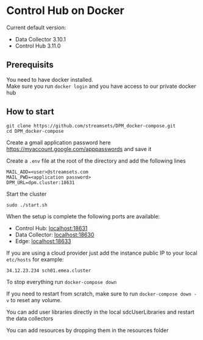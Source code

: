 Control Hub on Docker
=====================

Current default version:
* Data Collector 3.10.1
* Control Hub 3.11.0

## Prerequisits

You need to have docker installed.  
Make sure you run `docker login` and you have access to our private docker hub

## How to start

```
git clone https://github.com/streamsets/DPM_docker-compose.git
cd DPM_docker-compose
```

Create a gmail application password here https://myaccount.google.com/apppasswords and save it


Create a `.env` file at the root of the directory and add the following lines

```
MAIL_ADD=<user>@streamsets.com
MAIL_PWD=<application password>
DPM_URL=dpm.cluster:18631
```

Start the cluster

```
sudo ./start.sh
```

When the setup is complete the following ports are available: 
* Control Hub: [localhost:18631](localhost:18631)
* Data Collector: [localhost:18630](localhost:18630)
* Edge: [localhost:18633](localhost:18633)

If you are using a cloud provider just add the instance public IP to your local `etc/hosts` for example:
```
34.12.23.234 sch01.emea.cluster
```

To stop everything run `docker-compose down`

If you need to restart from scratch, make sure to run `docker-compose down -v` to reset any volume.

You can add user libraries directly in the local sdcUserLibraries and restart the data collectors

You can add resources by dropping them in the resources folder
